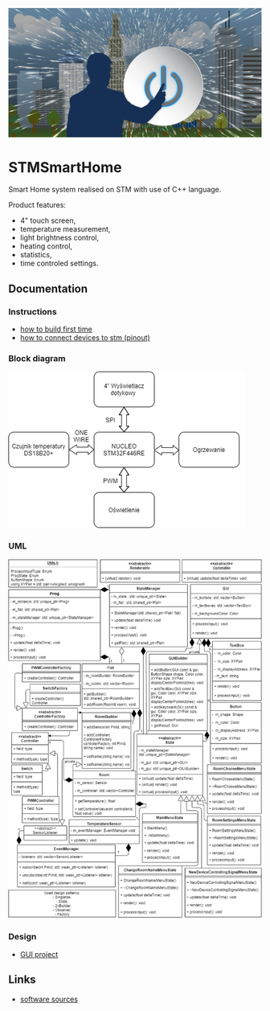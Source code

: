 ![ReadMe](docs/assets/ReadMe.jpg)

# STMSmartHome
Smart Home system realised on STM with use of C++ language. 

Product features:
* 4" touch screen,
* temperature measurement,
* light brightness control,
* heating control,
* statistics,
* time controled settings.

## Documentation
### Instructions
* [how to build first time](docs/BUILDING.md "BUILD.md")
* [how to connect devices to stm (pinout)](docs/PINOUT.md "PINOUT.md")

### Block diagram
![BlockDiagram](docs/assets/BlockDiagram.png)

### UML
![UML](docs/assets/UML.png)

### Design
* [GUI project](docs/GUIProject.md "GUIProject.md")

## Links
* [software sources](/src/sw/Core/ "software_sources")
